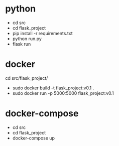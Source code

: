 # python

- cd src
- cd flask_project
- pip install -r requirements.txt
- python run.py
- flask run

# docker

cd src/flask_project/
- sudo docker build -t flask_project:v0.1 .
- sudo docker run -p 5000:5000 flask_project:v0.1

# docker-compose

- cd src
- cd flask_project
- docker-compose up